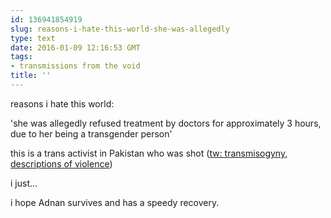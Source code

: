 ```yaml
---
id: 136941854919
slug: reasons-i-hate-this-world-she-was-allegedly
type: text
date: 2016-01-09 12:16:53 GMT
tags:
- transmissions from the void
title: ''
---
```


reasons i hate this world:

'she was allegedly refused treatment by doctors for approximately 3 hours, due to her being a transgender person'

this is a trans activist in Pakistan who was shot ([tw: transmisogyny, descriptions of violence](https://www.frontlinedefenders.org/node/30364))

i just... 

i hope Adnan survives and has a speedy recovery.